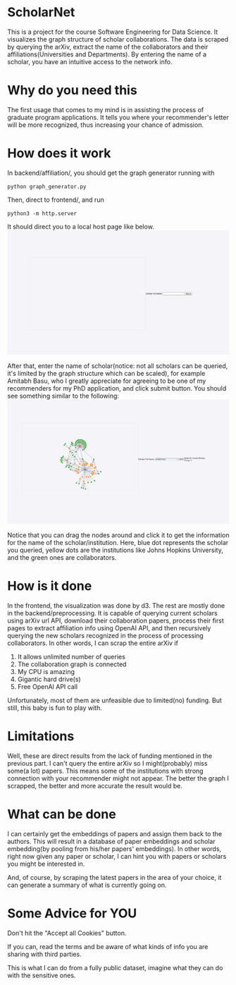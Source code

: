 # ScholarNet
This is a project for the course Software Engineering for Data Science. It visualizes the graph structure of scholar collaborations. The data is scraped by querying the arXiv, extract the name of the collaborators and their affiliations(Universities and Departments). By entering the name of a scholar, you have an intuitive access to the network info. 

# Why do you need this
The first usage that comes to my mind is in assisting the process of graduate program applications. It tells you where your recommender's letter will be more recognized, thus increasing your chance of admission. 

# How does it work
In backend/affiliation/, you should get the graph generator running with
```
python graph_generator.py
```

Then, direct to frontend/, and run 
```
python3 -m http.server
```

It should direct you to a local host page like below. 
![Start Page](img/start_page.png)

After that, enter the name of scholar(notice: not all scholars can be queried, it's limited by the graph structure which can be scaled), for example Amitabh Basu, who I greatly appreciate for agreeing to be one of my recommenders for my PhD application, and click submit button. You should see something similar to the following:
![Graph Example](img/result.png)

Notice that you can drag the nodes around and click it to get the information for the name of the scholar/institution. Here, blue dot represents the scholar you queried, yellow dots are the institutions like Johns Hopkins University, and the green ones are collaborators. 

# How is it done
In the frontend, the visualization was done by d3. The rest are mostly done in the backend/preprocessing. It is capable of querying current scholars using arXiv url API, download their collaboration papers, process their first pages to extract affiliation info using OpenAI API, and then recursively querying the new scholars recognized in the process of processing collaborators. In other words, I can scrap the entire arXiv if 

1. It allows unlimited number of queries
2. The collaboration graph is connected
3. My CPU is amazing
4. Gigantic hard drive(s)
5. Free OpenAI API call

Unfortunately, most of them are unfeasible due to limited(no) funding. But still, this baby is fun to play with. 

# Limitations
Well, these are direct results from the lack of funding mentioned in the previous part. I can't query the entire arXiv so I might(probably) miss some(a lot) papers. This means some of the institutions with strong connection with your recommender might not appear. The better the graph I scrapped, the better and more accurate the result would be.

# What can be done
I can certainly get the embeddings of papers and assign them back to the authors. This will result in a database of paper embeddings and scholar embedding(by pooling from his/her papers' embeddings). In other words, right now given any paper or scholar, I can hint you with papers or scholars you might be interested in. 

And, of course, by scraping the latest papers in the area of your choice, it can generate a summary of what is currently going on.

# Some Advice for YOU
Don't hit the "Accept all Cookies" button.

If you can, read the terms and be aware of what kinds of info you are sharing with third parties.

This is what I can do from a fully public dataset, imagine what they can do with the sensitive ones.

